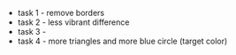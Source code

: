 * task 1 - remove borders
* task 2 - less vibrant difference
* task 3 - 
* task 4 - more triangles and more blue circle (target color)